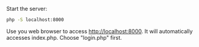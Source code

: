Start the server:

```bash
php -S localhost:8000
```

Use you web browser to access <http://localhost:8000>.
It will automatically accesses index.php.
Choose "login.php" first.
